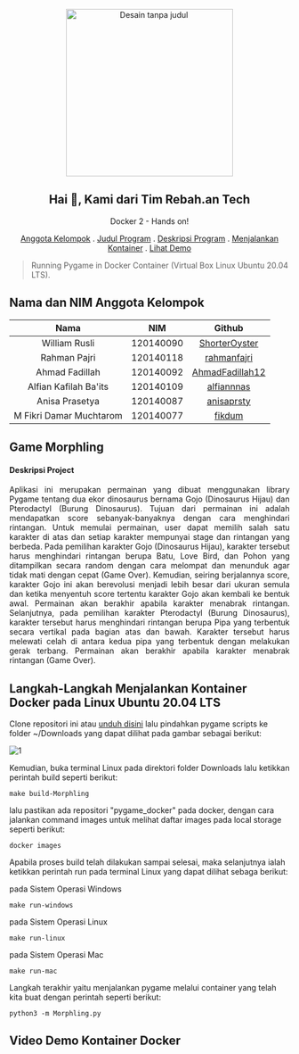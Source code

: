 <p align="center">
   <img alt="Desain tanpa judul" src="https://user-images.githubusercontent.com/100473334/170390599-40f61a1f-a398-4385-be5d-6cd09dd942d2.png" width="300">
<h2 align="center">Hai 👋, Kami dari Tim Rebah.an Tech</h2>
 <p align="center">Docker 2 - Hands on!</p>
</p>
<p align="center">
    <a href="https://github.com/ShorterOyster/pygame_docker#nama-dan-nim-anggota-kelompok">Anggota Kelompok</a>
    .
    <a href="https://github.com/ShorterOyster/pygame_docker#game-morphling">Judul Program</a>
    .
    <a href="https://github.com/ShorterOyster/pygame_docker#deskripsi-project">Deskripsi Program</a>
    .
    <a href="https://github.com/ShorterOyster/pygame_docker#langkah-langkah-menjalankan-kontainer-docker-pada-linux-ubuntu-2004-lts">Menjalankan Kontainer</a>
    .
    <a href="https://github.com/ShorterOyster/pygame_docker#video-demo-kontainer-docker">Lihat Demo</a>   
</p> 


> Running Pygame in Docker Container (Virtual Box Linux Ubuntu 20.04 LTS).
## Nama dan NIM Anggota Kelompok
| Nama | NIM | Github |
| :---: | :---: | :---: |
| William Rusli              | 120140090 | [ShorterOyster](https://github.com/ShorterOyster)           |
| Rahman Pajri               | 120140118 | [rahmanfajri](https://github.com/rahmanfajri)           |
| Ahmad Fadillah             | 120140092 | [AhmadFadillah12](https://github.com/AhmadFadillah12)     |
| Alfian Kafilah Ba'its      | 120140109 | [alfiannnas](https://github.com/alfiannnas)                 |
| Anisa Prasetya             | 120140087 | [anisaprsty](https://github.com/anisaprsty)                   |
| M Fikri Damar Muchtarom    | 120140077 | [fikdum](https://github.com/fikdum)                   |

## Game Morphling

#### Deskripsi Project
<p align="justify">
Aplikasi ini merupakan permainan yang dibuat menggunakan library Pygame tentang dua ekor dinosaurus bernama Gojo (Dinosaurus Hijau) dan Pterodactyl (Burung Dinosaurus). Tujuan dari permainan ini adalah mendapatkan score sebanyak-banyaknya dengan cara menghindari rintangan. Untuk memulai permainan, user dapat memilih salah satu karakter di atas dan setiap karakter mempunyai stage dan rintangan yang berbeda. Pada pemilihan karakter Gojo (Dinosaurus Hijau), karakter tersebut harus menghindari rintangan berupa Batu, Love Bird, dan Pohon yang ditampilkan secara random dengan cara melompat dan menunduk agar tidak mati dengan cepat (Game Over). Kemudian, seiring berjalannya score, karakter Gojo ini akan berevolusi menjadi lebih besar dari ukuran semula dan ketika menyentuh score tertentu karakter Gojo akan kembali ke bentuk awal. Permainan akan berakhir apabila karakter menabrak rintangan.
Selanjutnya, pada pemilihan karakter Pterodactyl (Burung Dinosaurus), karakter tersebut harus menghindari rintangan berupa Pipa yang terbentuk secara vertikal pada bagian atas dan bawah. Karakter tersebut harus melewati celah di antara kedua pipa yang terbentuk dengan melakukan gerak terbang. Permainan akan berakhir apabila karakter menabrak rintangan (Game Over).
</p>    

## Langkah-Langkah Menjalankan Kontainer Docker pada Linux Ubuntu 20.04 LTS
Clone repositori ini atau [unduh disini](https://github.com/ShorterOyster/pygame_docker/archive/refs/heads/main.zip) lalu pindahkan pygame scripts ke folder ~/Downloads yang dapat dilihat pada gambar sebagai berikut:

![1](https://user-images.githubusercontent.com/71332803/170678057-792bb55d-bb2b-4085-802c-324206b74077.png)

Kemudian, buka terminal Linux pada direktori folder Downloads lalu ketikkan perintah build seperti berikut:

    make build-Morphling

lalu pastikan ada repositori "pygame_docker" pada docker, dengan cara jalankan command images untuk melihat daftar images pada local storage seperti berikut:

    docker images

Apabila proses build telah dilakukan sampai selesai, maka selanjutnya ialah ketikkan perintah run pada terminal Linux yang dapat dilihat sebaga berikut:

pada Sistem Operasi Windows

    make run-windows

pada Sistem Operasi Linux

    make run-linux

pada Sistem Operasi Mac

    make run-mac

Langkah terakhir yaitu menjalankan pygame melalui container yang telah kita buat dengan perintah seperti berikut:

    python3 -m Morphling.py

## Video Demo Kontainer Docker
